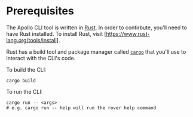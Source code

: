 # Prerequisites

The Apollo CLI tool is written in [Rust]. In order to contirbute, you'll need to have
Rust installed. To install Rust, visit [https://www.rust-lang.org/tools/install].

Rust has a build tool and package manager called [`cargo`] that you'll use to interact
with the CLI's code.

To build the CLI:
```
cargo build
```

To run the CLI:
```
cargo run -- <args>
# e.g. cargo run -- help will run the rover help command
```

[Rust]: https://www.rust-lang.org/
[`cargo`]: https://doc.rust-lang.org/cargo/index.html
[https://www.rust-lang.org/tools/install]: https://www.rust-lang.org/tools/install
